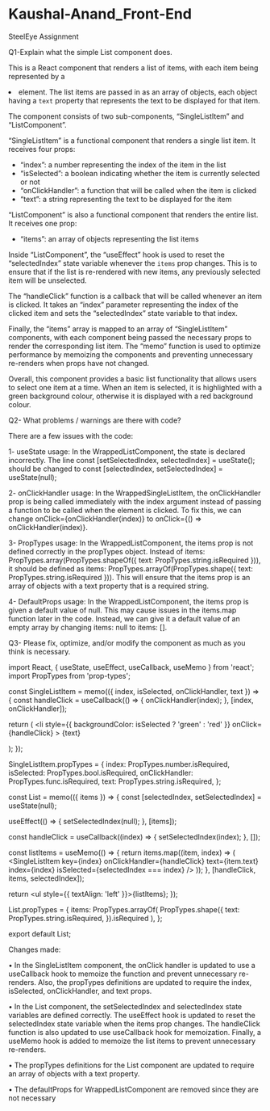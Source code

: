 # Kaushal-Anand_Front-End
SteelEye Assignment


Q1-Explain what the simple List component does.



This is a React component that renders a list of items, with each item being represented by a <li> element. 
The list items are passed in as an array of objects, each object having a `text` property that represents the text to be displayed for that item.

The component consists of two sub-components, “SingleListItem” and “ListComponent”.

“SingleListItem” is a functional component that renders a single list item. It receives four props:

- “index”: a number representing the index of the item in the list
- “isSelected”: a boolean indicating whether the item is currently selected or not
- “onClickHandler”: a function that will be called when the item is clicked
- “text”: a string representing the text to be displayed for the item

“ListComponent” is also a functional component that renders the entire list. It receives one prop:

- “items”: an array of objects representing the list items

Inside “ListComponent”, the “useEffect” hook is used to reset the “selectedIndex” state variable whenever the `items` prop changes.
This is to ensure that if the list is re-rendered with new items, any previously selected item will be unselected.

The “handleClick” function is a callback that will be called whenever an item is clicked. It takes an “index” parameter representing the index of the clicked item and sets the “selectedIndex” state variable to that index.

Finally, the “items” array is mapped to an array of “SingleListItem” components, with each component being passed the necessary props to render the corresponding list item. The “memo” function is used to optimize performance by memoizing the components and preventing unnecessary re-renders when props have not changed.

Overall, this component provides a basic list functionality that allows users to select one item at a time. When an item is selected, it is highlighted with a green background colour, otherwise it is displayed with a red background colour.

Q2- What problems / warnings are there with code?

There are a few issues with the code:

1-	useState usage: In the WrappedListComponent, the state is declared incorrectly. The line const [setSelectedIndex, selectedIndex] = useState(); should be changed to const [selectedIndex, setSelectedIndex] = useState(null);
 
2-	onClickHandler usage: In the WrappedSingleListItem, the onClickHandler prop is being called immediately with the index argument instead of passing a function to be called when the element is clicked. To fix this, we can change onClick={onClickHandler(index)} to onClick={() => onClickHandler(index)}.
 
3-	PropTypes usage: In the WrappedListComponent, the items prop is not defined correctly in the propTypes object. Instead of items: PropTypes.array(PropTypes.shapeOf({ text: PropTypes.string.isRequired })), it should be defined as items: PropTypes.arrayOf(PropTypes.shape({ text: PropTypes.string.isRequired })). This will ensure that the items prop is an array of objects with a text property that is a required string.
 
4-	DefaultProps usage: In the WrappedListComponent, the items prop is given a default value of null. This may cause issues in the items.map function later in the code. Instead, we can give it a default value of an empty array by changing items: null to items: [].



Q3- Please fix, optimize, and/or modify the component as much as you think is necessary.


import React, { useState, useEffect, useCallback, useMemo } from 'react';
import PropTypes from 'prop-types';


const SingleListItem = memo(({ index, isSelected, onClickHandler, text }) => {
  const handleClick = useCallback(() => {
    onClickHandler(index);
  }, [index, onClickHandler]);

  return (
    <li
      style={{ backgroundColor: isSelected ? 'green' : 'red' }}
      onClick={handleClick}
    >
      {text}
    </li>
  );
});

SingleListItem.propTypes = {
  index: PropTypes.number.isRequired,
  isSelected: PropTypes.bool.isRequired,
  onClickHandler: PropTypes.func.isRequired,
  text: PropTypes.string.isRequired,
};


const List = memo(({ items }) => {
  const [selectedIndex, setSelectedIndex] = useState(null);

  useEffect(() => {
    setSelectedIndex(null);
  }, [items]);

  const handleClick = useCallback((index) => {
    setSelectedIndex(index);
  }, []);

  const listItems = useMemo(() => {
    return items.map((item, index) => (
      <SingleListItem
        key={index}
        onClickHandler={handleClick}
        text={item.text}
        index={index}
        isSelected={selectedIndex === index}
      />
    ));
  }, [handleClick, items, selectedIndex]);

  return <ul style={{ textAlign: 'left' }}>{listItems}</ul>;
});

List.propTypes = {
  items: PropTypes.arrayOf(
    PropTypes.shape({
      text: PropTypes.string.isRequired,
    }).isRequired
  ),
};

export default List;


Changes made:

•	In the SingleListItem component, the onClick handler is updated to use a useCallback hook to memoize the function and prevent unnecessary re-renders. Also, the propTypes definitions are updated to require the index, isSelected, onClickHandler, and text props.

•	In the List component, the setSelectedIndex and selectedIndex state variables are defined correctly. The useEffect hook is updated to reset the selectedIndex state variable when the items prop changes. The handleClick function is also updated to use useCallback hook for memoization. Finally, a useMemo hook is added to memoize the list items to prevent unnecessary re-renders.

•	The propTypes definitions for the List component are updated to require an array of objects with a text property.

•	The defaultProps for WrappedListComponent are removed since they are not necessary





